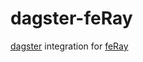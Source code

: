 # dagster-feRay

[dagster](https://dagster.io/) integration for [feRay](https://github.com/danielgafni/feray)
